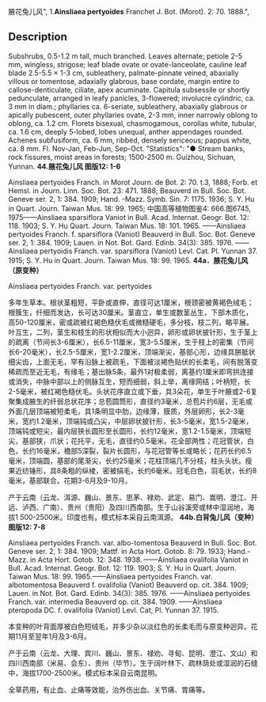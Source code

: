 腋花兔儿风",
1.**Ainsliaea pertyoides** Franchet J. Bot. (Morot). 2: 70. 1888.",

## Description
Subshrubs, 0.5-1.2 m tall, much branched. Leaves alternate; petiole 2-5 mm, wingless, strigose; leaf blade ovate or ovate-lanceolate, cauline leaf blade 2.5-5.5 × 1-3 cm, subleathery, palmate-pinnate veined, abaxially villous or tomentose, adaxially glabrous, base cordate, margin entire to callose-denticulate, ciliate, apex acuminate. Capitula subsessile or shortly pedunculate, arranged in leafy panicles, 3-flowered; involucre cylindric, ca. 3 mm in diam.; phyllaries ca. 6-seriate, subleathery, abaxially glabrous or apically pubescent, outer phyllaries ovate, 2-3 mm, inner narrowly oblong to oblong, ca. 1.2 cm. Florets bisexual, chasmogamous, corollas white, tubular, ca. 1.6 cm, deeply 5-lobed, lobes unequal, anther appendages rounded. Achenes subfusiform, ca. 6 mm, ribbed, densely sericeous; pappus white, ca. 8 mm. Fl. Nov-Jan, Feb-Jun, Sep-Oct.
  "Statistics": "● Stream banks, rock fissures, moist areas in forests; 1500-2500 m. Guizhou, Sichuan, Yunnan.
**44.腋花兔儿风 图版12: 1-6**

Ainsliaea pertyoides Franch. in Morot Journ. de Bot. 2: 70. t.3, 1888; Forb. et Hemsl. in Journ. Linn. Soc. Bot. 23: 471. 1888; Beauverd in Bull. Soc. Bot. Geneve ser. 2, 1: 384. 1909; Hand. -Mazz. Symb. Sin. 7: 1175. 1936; S. Y. Hu in Quart. Journ. Taiwan Mus. 18: 99. 1965; 中国高等植物图鉴4: 666.图6745, 1975——Ainsliaea sparsiflora Vaniot in Bull. Acad. Internat. Geogr. Bot. 12: 118. 1903; S. Y. Hu Quart. Journ. Taiwan Mus. 18: 101. 1965. ——Ainsliaea pertyoides Franch. f. sparsiflora (Vaniot) Beauverd in Bull. Soc. Bot. Geneve ser. 2, 1: 384. 1909; Lauen. in Not. Bot. Gard. Edinb. 34(3): 385. 1976. —— Ainsliaea pertyoidis Franch. var. sparsiflora (Vaniot) Levl. Cat. Pl. Yunnan 37. 1915; S. Y. Hu in Quart. Journ. Taiwan Mus. 18: 99. 1965.
**44a．腋花兔儿风（原变种）**

Ainsliaea pertyoides Franch. var. pertyoides

多年生草本。根状茎粗短，平卧或直伸，直径可达1厘米，根颈密被黄褐色绒毛；根簇生，纤细而发达，长可达30厘米。茎直立，单生或数茎丛生，下部木质化，高50-120厘米，密或疏被红褐色糙伏毛或微糙硬毛，多分枝，枝二列，略平展。叶互生，二列，茎生和枝生的形状相似而大小迥异，卵形或卵状披针形，生于茎上的疏离（节间长3-6厘米），长6.5-11厘米，宽3-5.5厘米，生于枝上的密集（节间长6-20毫米），长2.5-5厘米，宽1-2.2厘米，顶端渐尖，基部心形，边缘具胼胝状细尖齿，上面无毛，罕有沿脉上被疏毛，下面被淡褐色贴伏的长柔毛，间有脱落变稀疏而至近无毛，有缘毛；基出脉5条，最外1对极柔弱，离基约1厘米即弯拱连接或消失，中脉中部以上的侧脉互生，短而细弱，斜上举，离缘网结；叶柄短，长2-5毫米，被红褐色糙伏毛。头状花序直立或下垂，具3朵花，单生于叶腋或2-6复聚集成腋生的纤弱总状花序；总苞圆筒形，直径约3毫米，总苞片约6层，无毛或外面几层顶端被短柔毛，具1条明显中肋，边缘薄，膜质，外层卵形，长2-3毫米，宽约1.2毫米，顶端钝或凸尖，中层卵状披针形，长3-5毫米，宽1.5-2毫米，顶端钝或短尖，最内层狭长圆形至长圆形，长约12毫米，宽1.2-1.5毫米，顶端短尖，基部狭，爪状；花托平，无毛，直径约0.5毫米。花全部两性；花冠管状，白色，长约16毫米，檐部5深裂，裂片长圆形，与花冠管等长或略长；花药长约6.5毫米，顶端圆，基部的尾渐尖，长约25毫米；花柱顶端几不分枝，柱头头状。瘦果近纺锤形，具8条粗的纵棱，密被绢毛，长约6毫米。冠毛白色，羽毛状，长约8毫米，基部联合。花期3-6月及9-10月。

产于云南（云龙、洱源、巍山、景东、思茅、禄劝、武定、易门、嵩明、澄江、开远、泸西、广南）、贵州（贵阳）及四川西南部。生于山谷溪旁或林中湿润地，海拔1 500-2500米。印度也有。模式标本采自云南洱源。
**44b.白背兔儿风（变种）图版12: 7-8**

Ainsliaea pertyoides Franch. var. albo-tomentosa Beauverd in Bull. Soc. Bot. Geneve ser. 2, 1: 384. 1909; Mattf. in Acta Hort. Gotob. 8: 79. 1933; Hand.-Mazz. in Acta Hort. Gotob. 12: 348. 1938. ——Ainsliaea ovalifolia Vaniot in Bull. Acad. Internat. Geogr. Bot. 12: 119. 1903; S. Y. Hu in Quart. Journ. Taiwan Mus. 18: 99. 1965.——Ainsliaea pertyoides Franch. var. albotomentosa Beauverd f. ovalifolia (Vaniot) Beauverd op. cit. 384. 1909; Lauen. in Not. Bot. Gard. Edinb. 34(3): 385. 1976. ——Ainsliaea pertyoides Franch. var. intermedia Beauverd op. cit. 384. 1909. ——Ainsliaea pteropoda DC. f. ovalifolia (Vaniot) Levl. Cat, Pl. Yunnan 37. 1915.

本变种的叶背面厚被白色短绒毛，并多少杂以淡红色的长柔毛而与原变种迥异。花期11月至翌年1月及3-6月。

产于云南（云龙、大理、宾川、巍山、景东、禄劝、寻甸、昆明、澄江、文山）和四川西南部（米易、会东）、贵州（毕节）。生于阔叶林下、疏林荫处或湿润的石缝中，海拔1700-2500米。模式标本采自云南昆明。

全草药用，有止血、止痛等效能，治外伤出血、关节痛、胃痛等。
